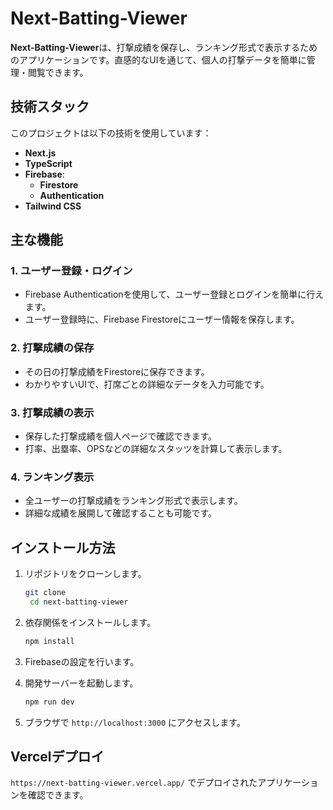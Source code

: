 # Next-Batting-Viewer

**Next-Batting-Viewer**は、打撃成績を保存し、ランキング形式で表示するためのアプリケーションです。直感的なUIを通じて、個人の打撃データを簡単に管理・閲覧できます。

## 技術スタック

このプロジェクトは以下の技術を使用しています：

- **Next.js**
- **TypeScript**
- **Firebase**:
  - **Firestore**
  - **Authentication**
- **Tailwind CSS**

## 主な機能

### 1. ユーザー登録・ログイン
- Firebase Authenticationを使用して、ユーザー登録とログインを簡単に行えます。
- ユーザー登録時に、Firebase Firestoreにユーザー情報を保存します。

### 2. 打撃成績の保存
- その日の打撃成績をFirestoreに保存できます。
- わかりやすいUIで、打席ごとの詳細なデータを入力可能です。

### 3. 打撃成績の表示
- 保存した打撃成績を個人ページで確認できます。
- 打率、出塁率、OPSなどの詳細なスタッツを計算して表示します。

### 4. ランキング表示
- 全ユーザーの打撃成績をランキング形式で表示します。
- 詳細な成績を展開して確認することも可能です。

## インストール方法
1. リポジトリをクローンします。
   ```bash
   git clone
    cd next-batting-viewer
    ```
2. 依存関係をインストールします。
    ```bash
    npm install
    ```
3. Firebaseの設定を行います。

4. 開発サーバーを起動します。
    ```bash
    npm run dev
    ```
5. ブラウザで `http://localhost:3000` にアクセスします。

## Vercelデプロイ
`https://next-batting-viewer.vercel.app/` でデプロイされたアプリケーションを確認できます。